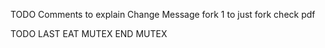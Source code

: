 TODO
	Comments to explain
	Change Message fork 1 to just fork check pdf

TODO
	LAST EAT MUTEX
	END MUTEX